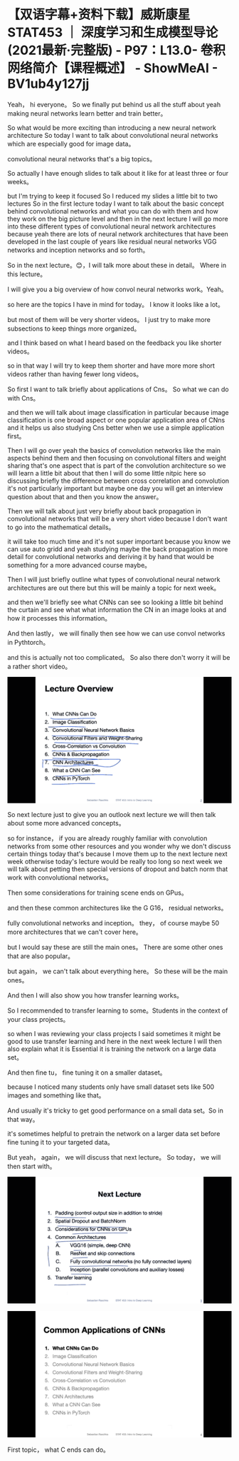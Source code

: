 # 【双语字幕+资料下载】威斯康星 STAT453 ｜ 深度学习和生成模型导论(2021最新·完整版) - P97：L13.0- 卷积网络简介【课程概述】 - ShowMeAI - BV1ub4y127jj

Yeah， hi everyone。 So we finally put behind us all the stuff about yeah making neural networks learn better and train better。

 So what would be more exciting than introducing a new neural network architecture So today I want to talk about convolutional neural networks which are especially good for image data。

 convolutional neural networks that's a big topics。

 So actually I have enough slides to talk about it like for at least three or four weeks。

 but I'm trying to keep it focused So I reduced my slides a little bit to two lectures So in the first lecture today I want to talk about the basic concept behind convolutional networks and what you can do with them and how they work on the big picture level and then in the next lecture I will go more into these different types of convolutional neural network architectures because yeah there are lots of neural network architectures that have been developed in the last couple of years like residual neural networks VGG networks and inception networks and so forth。

 So in the next lecture。😊，I will talk more about these in detail。 Where in this lecture。

 I will give you a big overview of how convol neural networks work。Yeah。

 so here are the topics I have in mind for today。 I know it looks like a lot。

 but most of them will be very shorter videos。 I just try to make more subsections to keep things more organized。

 and I think based on what I heard based on the feedback you like shorter videos。

 so in that way I will try to keep them shorter and have more more short videos rather than having fewer long videos。

 So first I want to talk briefly about applications of Cns。 So what we can do with Cns。

 and then we will talk about image classification in particular because image classification is one broad aspect or one popular application area of CNns and it helps us also studying Cns better when we use a simple application first。

Then I will go over yeah the basics of convolution networks like the main aspects behind them and then focusing on convolutional filters and weight sharing that's one aspect that is part of the convolution architecture so we will learn a little bit about that then I will do some little nitpic here so discussing briefly the difference between cross correlation and convolution it's not particularly important but maybe one day you will get an interview question about that and then you know the answer。

Then we will talk about just very briefly about back propagation in convolutional networks that will be a very short video because I don't want to go into the mathematical details。

 it will take too much time and it's not super important because you know we can use auto gridd and yeah studying maybe the back propagation in more detail for convolutional networks and deriving it by hand that would be something for a more advanced course maybe。

Then I will just briefly outline what types of convolutional neural network architectures are out there but this will be mainly a topic for next week。

 and then we'll briefly see what CNNs can see so looking a little bit behind the curtain and see what what information the CN in an image looks at and how it processes this information。

And then lastly， we will finally then see how we can use convol networks in Pythtorch。

 and this is actually not too complicated。 So also there don't worry it will be a rather short video。



![](img/53f4d88cef301b348a291c2e0ce4bf54_1.png)

So next lecture just to give you an outlook next lecture we will then talk about some more advanced concepts。

 so for instance， if you are already roughly familiar with convolution networks from some other resources and you wonder why we don't discuss certain things today that's because I move them up to the next lecture next week otherwise today's lecture would be really too long so next week we will talk about petting then special versions of dropout and batch norm that work with convolutional networks。

Then some considerations for training scene ends on GPus。

 and then these common architectures like the G G16， residual networks。

 fully convolutional networks and inception。 they， of course maybe 50 more architectures that we can't cover here。

 but I would say these are still the main ones。 There are some other ones that are also popular。

 but again， we can't talk about everything here。 So these will be the main ones。

 And then I will also show you how transfer learning works。

 So I recommended to transfer learning to some。Students in the context of your class projects。

 so when I was reviewing your class projects I said sometimes it might be good to use transfer learning and here in the next week lecture I will then also explain what it is Essential it is training the network on a large data set。

And then fine tu， fine tuning it on a smaller dataset。

 because I noticed many students only have small dataset sets like 500 images and something like that。

 And usually it's tricky to get good performance on a small data set。So in that way。

 it's sometimes helpful to pretrain the network on a larger data set before fine tuning it to your targeted data。

 But yeah， again， we will discuss that next lecture。 So today， we will then start with。



![](img/53f4d88cef301b348a291c2e0ce4bf54_3.png)

![](img/53f4d88cef301b348a291c2e0ce4bf54_4.png)

First topic， what C ends can do。